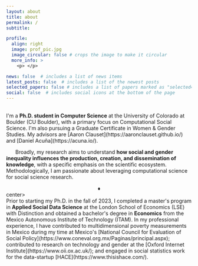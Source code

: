 ```yaml
---
layout: about
title: about
permalink: /
subtitle:

profile:
  align: right
  image: prof_pic.jpg
  image_circular: false # crops the image to make it circular
  more_info: >
    <p> </p>

news: false  # includes a list of news items
latest_posts: false  # includes a list of the newest posts
selected_papers: false # includes a list of papers marked as "selected={true}"
social: false  # includes social icons at the bottom of the page
---
```


<br>
I'm a <b>Ph.D. student in Computer Science</b> at the University of Colorado at Boulder (CU Boulder), with a primary focus on Computational Social Science. I'm also pursuing a Graduate Certificate in Women & Gender Studies. My advisors are [Aaron Clauset](https://aaronclauset.github.io/) and [Daniel Acuña](https://acuna.io/).


<p style="text-indent: 25px;">Broadly, my research aims to understand <b>how social and gender inequality influences the production, creation, and dissemination of knowledge</b>, with a specific emphasis on the scientific ecosystem. Methodologically, I am passionate about leveraging computational science for social science research. </p>

<center> ♦ </center>center>

<br>
Prior to starting my Ph.D. in the fall of 2023, I completed a master's program in <b>Applied Social Data Science</b> at the London School of Economics (LSE) with Distinction and obtained a bachelor's degree in <b>Economics</b> from the Mexico Autonomous Institute of Technology (ITAM). In my professional experience, I have contributed to multidimensional poverty measurements in Mexico during my time at Mexico's [National Council for Evaluation of Social Policy](https://www.coneval.org.mx/Paginas/principal.aspx); contributed to research on technology and gender at the [Oxford Internet Institute](https://www.oii.ox.ac.uk/); and engaged in social statistics work for the data-startup [HACE](https://www.thisishace.com/).
